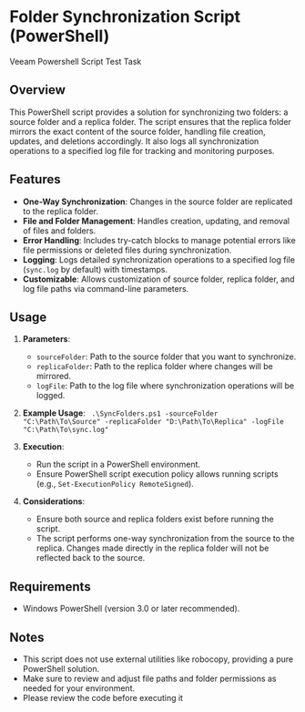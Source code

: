 # Folder Synchronization Script (PowerShell)
Veeam Powershell Script Test Task

## Overview

This PowerShell script provides a solution for synchronizing two folders: a source folder and a replica folder. The script ensures that the replica folder mirrors the exact content of the source folder, handling file creation, updates, and deletions accordingly. It also logs all synchronization operations to a specified log file for tracking and monitoring purposes.

## Features

-   **One-Way Synchronization**: Changes in the source folder are replicated to the replica folder.
-   **File and Folder Management**: Handles creation, updating, and removal of files and folders.
-   **Error Handling**: Includes try-catch blocks to manage potential errors like file permissions or deleted files during synchronization.
-   **Logging**: Logs detailed synchronization operations to a specified log file (`sync.log` by default) with timestamps.
-   **Customizable**: Allows customization of source folder, replica folder, and log file paths via command-line parameters.

## Usage

1.  **Parameters**:
    
    -   `sourceFolder`: Path to the source folder that you want to synchronize.
    -   `replicaFolder`: Path to the replica folder where changes will be mirrored.
    -   `logFile`: Path to the log file where synchronization operations will be logged.
2.  **Example Usage**:
``` .\SyncFolders.ps1 -sourceFolder "C:\Path\To\Source" -replicaFolder "D:\Path\To\Replica" -logFile "C:\Path\To\sync.log"```
3.  **Execution**:
    
    -   Run the script in a PowerShell environment.
    -   Ensure PowerShell script execution policy allows running scripts (e.g., `Set-ExecutionPolicy RemoteSigned`).
4.  **Considerations**:
    
    -   Ensure both source and replica folders exist before running the script.
    -   The script performs one-way synchronization from the source to the replica. Changes made directly in the replica folder will not be reflected back to the source.

## Requirements

-   Windows PowerShell (version 3.0 or later recommended).

## Notes

-   This script does not use external utilities like robocopy, providing a pure PowerShell solution.
-   Make sure to review and adjust file paths and folder permissions as needed for your environment.
- Please review the code before executing it
